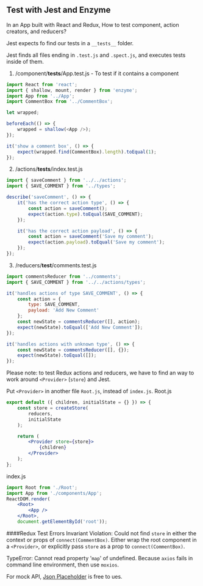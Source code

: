 ## Test with Jest and Enzyme

In an App built with React and Redux, How to test component, action creators, and reducers?

Jest expects fo find our tests in a `__tests__` folder.

Jest finds all files ending in `.test.js` and `.spect.js`, and executes tests inside of them.

1. /component/__tests__/App.test.js - To test if it contains a component
```javascript
import React from 'react';
import { shallow, mount, render } from 'enzyme';
import App from '../App';
import CommentBox from '../CommentBox';

let wrapped;

beforeEach(() => {
    wrapped = shallow(<App />);
});

it('show a comment box', () => {
    expect(wrapped.find(CommentBox).length).toEqual(1);
});
```

2. /actions/__tests__/index.test.js
```javascript
import { saveComment } from '../../actions';
import { SAVE_COMMENT } from '../types';

describe('saveComment', () => {
    it('has the correct action type', () => {
        const action = saveComment();
        expect(action.type).toEqual(SAVE_COMMENT);
    });

    it('has the correct action payload', () => {
        const action = saveComment('Save my comment');
        expect(action.payload).toEqual('Save my comment');
    });
});
```

3. /reducers/__test__/comments.test.js
```javascript
import commentsReducer from '../comments';
import { SAVE_COMMENT } from '../../actions/types';

it('handles actions of type SAVE_COMMENT', () => {
    const action = {
        type: SAVE_COMMENT,
        payload: 'Add New Comment'
    };
    const newState = commentsReducer([], action);
    expect(newState).toEqual(['Add New Comment']);
});

it('handles actions with unknown type', () => {
    const newState = commentsReducer([], {});
    expect(newState).toEqual([]);
});
```


Please note: to test Redux actions and reducers, we have to find an way to work around `<Provider>` (`store`) and Jest.

Put `<Provider>` in another file `Root.js`, instead of `index.js`.
Root.js
```jsx
export default ({ children, initialState = {} }) => {
    const store = createStore(
        reducers, 
        initialState
    );

    return (
        <Provider store={store}>
            {children}
        </Provider>
    );
};
```

index.js
```jsx
import Root from './Root';
import App from './components/App';
ReactDOM.render(
    <Root>
        <App />
    </Root>, 
    document.getElementById('root'));
```

####Redux Test Errors
Invariant Violation: Could not find `store` in either the context or props of `connect(CommentBox)`.
Either wrap the root component in a `<Provider>`, or explicitly pass `store` as a prop to `connect(CommentBox)`.

TypeError: Cannot read property '`map`' of undefined.
Because `axios` fails in command line environment, then use `moxios`.

For mock API, [Json Placeholder](http://jsonplaceholder.typicode.com/) is free to ues.
